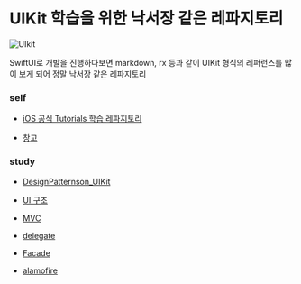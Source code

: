 # UIKit 학습을 위한 낙서장 같은 레파지토리

![UIkit](https://velog.velcdn.com/images/shstl98/post/862abfd5-6c0d-441f-bb74-e91c8adfb7c0/UIKit.jpeg)

SwiftUI로 개발을 진행하다보면 markdown, rx 등과 같이 UIKit 형식의 레퍼런스를 많이 보게 되어 정말 낙서장 같은 레파지토리

### self

- [iOS 공식 Tutorials 학습 레파지토리](https://github.com/BOLTB0X/UIkit/tree/main/iOS%20App%20Dev%20Tutorials)
  <br/>

- [창고](https://github.com/BOLTB0X/UIkit/tree/main/self-taught%20graffiti)

### study

- [DesignPatternson_UIKit](https://github.com/BOLTB0X/UIkit/tree/main/Study/Tutorial)
  <br/>

- [UI 구조](https://github.com/BOLTB0X/UIkit/tree/main/Study/UI%20structure)
  <br/>

- [MVC](https://github.com/BOLTB0X/UIkit/blob/main/Study/Tutorial/MVC.md)
  <br/>

- [delegate](ttps://github.com/BOLTB0X/UIkit/blob/main/Study/Tutorial/delegate.md)
  <br/>

- [Facade](https://github.com/BOLTB0X/UIkit/blob/main/Study/Tutorial/Facade.md)
  <br/>

- [alamofire](https://github.com/BOLTB0X/UIkit/tree/main/Study/alamofire)
  <br/>
